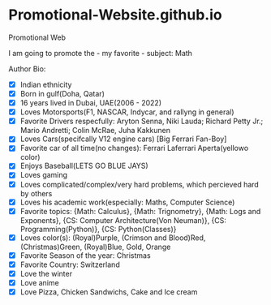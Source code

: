 # Promotional-Website.github.io
Promotional Web

I am going to promote the - my favorite - subject: Math










Author Bio:
- [x] Indian ethnicity
- [x] Born in gulf(Doha, Qatar)
- [x] 16 years lived in Dubai, UAE(2006 - 2022)
- [x] Loves Motorsports(F1, NASCAR, Indycar, and rallyng in general)
- [x] Favorite Drivers respecfully: Aryton Senna, Niki Lauda; Richard Petty Jr.; Mario Andretti; Colin McRae, Juha Kakkunen
- [x] Loves Cars(specifcally V12 engine cars) [Big Ferrari Fan-Boy]
- [x] Favorite car of all time(no changes): Ferrari Laferrari Aperta(yellowo color)
- [x] Enjoys Baseball(LETS GO BLUE JAYS)
- [x] Loves gaming
- [x] Loves complicated/complex/very hard problems, which percieved hard by others
- [x] Loves his academic work(especially: Maths, Computer Science)
- [x] Favorite topics: {Math: Calculus}, {Math: Trignometry}, {Math: Logs and Exponents}, {CS: Computer Architecture(Von Neuman)}, {CS: Programming(Python)}, {CS: Python(Classes)}
- [x] Loves color(s): (Royal)Purple, (Crimson and Blood)Red, (Christmas)Green, (Royal)Blue, Gold, Orange
- [x] Favorite Season of the year: Christmas
- [x] Favorite Country: Switzerland
- [x] Love the winter
- [x] Love anime
- [x] Love Pizza, Chicken Sandwichs, Cake and Ice cream
